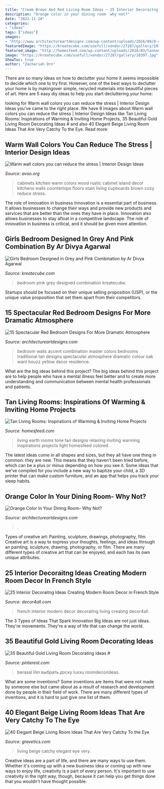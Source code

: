 ```yaml
---
title: "Cream Brown And Red Living Room Ideas ~ 25 Interior Decoraitng Ideas Creating Modern Room Decor In French Style"
description: "Orange color in your dining room- why not?"
date: "2022-11-28"
categories:
- "ideas"
tags: ["ideas"]
images:
- "http://www.architectureartdesigns.com/wp-content/uploads/2016/09/8-44.jpg"
featuredImage: "https://kreatecube.com/usefull/vendor/27287/gallery/10397.jpg"
featured_image: "http://homesfeed.com/wp-content/uploads/2018/03/tanned-living-room-idea-Merlot-red-wall-color-white-colored-ceilings-light-cream-tiled-floors-deep-gold-toned-window-curtains-wooden-center-table-velvet-slipcover-couches.jpg"
image: "https://kreatecube.com/usefull/vendor/27287/gallery/10397.jpg"
ShowToc: true
author: "Zachariah Orn"
---
```



There are so many ideas on how to declutter your home it seems impossible to decide which one to try first. However, one of the best ways to declutter your home is by makingover simple, recycled materials into beautiful pieces of art. Here are 5 easy diy ideas to help you start decluttering your home: 

	

		
looking for Warm wall colors you can reduce the stress | Interior Design Ideas you've came to the right place. We have 8 Images about Warm wall colors you can reduce the stress | Interior Design Ideas like Tan Living Rooms: Inspirations of Warming &amp; Inviting Home Projects, 35 Beautiful Gold Living Room Decorating Ideas # and also 40 Elegant Beige Living Room Ideas That Are Very Catchy To the Eye. Read more:
		
    
## Warm Wall Colors You Can Reduce The Stress | Interior Design Ideas

<img loading=lazy src="https://www.avso.org/wp-content/uploads/2014/11/warm-wall-colors-you-can-reduce-the-stress-1415179071.jpg" onerror="this.onerror=null;this.src='https://tse4.mm.bing.net/th?id=OIP.tt86A4lJB7okXtDici_bGwHaJ6&amp;pid=15.1';" alt="Warm wall colors you can reduce the stress | Interior Design Ideas">

_Source: avso.org_

>cabinets kitchen warm colors wood rustic cabinet island decor kitchens walls countertops floors stain living cupboards brown cozy reduce stress. 

	

The role of innovation in business
Innovation is a essential part of business. It allows businesses to change their ways and provide new products and services that are better than the ones they have in place. Innovation also allows businesses to stay afloat in a competitive landscape. The role of innovation in business is critical, and it should be given more attention.

    
## Girls Bedroom Designed In Grey And Pink Combination By Ar Divya Agarwal

<img loading=lazy src="https://kreatecube.com/usefull/vendor/27287/gallery/10397.jpg" onerror="this.onerror=null;this.src='https://tse1.mm.bing.net/th?id=OIP.P3H-pDkdaZL6Ms53IuyNoAHaHM&amp;pid=15.1';" alt="Girls Bedroom Designed in Grey and Pink Combination by Ar Divya Agarwal">

_Source: kreatecube.com_

>bedroom pink grey designed combination kreatecube. 

	

Startups should be focused on their unique selling proposition (USP), or the unique value proposition that set them apart from their competitors.

    
## 15 Spectacular Red Bedroom Designs For More Dramatic Atmosphere

<img loading=lazy src="http://www.architectureartdesigns.com/wp-content/uploads/2016/09/8-44.jpg" onerror="this.onerror=null;this.src='https://tse3.mm.bing.net/th?id=OIP.Z-L_7LzHUc8Hr5w81Y82XwHaF7&amp;pid=15.1';" alt="15 Spectacular Red Bedroom Designs For More Dramatic Atmosphere">

_Source: architectureartdesigns.com_

>bedroom walls accent combination master colors bedrooms traditional tan designs spectacular atmosphere dramatic colour oak want houzz yellow decor residence. 

	

What are the big ideas behind this project?
The big ideas behind this project are to help people who have a mental illness feel better and to create more understanding and communication between mental health professionals and patients.

    
## Tan Living Rooms: Inspirations Of Warming &amp; Inviting Home Projects

<img loading=lazy src="http://homesfeed.com/wp-content/uploads/2018/03/tanned-living-room-idea-Merlot-red-wall-color-white-colored-ceilings-light-cream-tiled-floors-deep-gold-toned-window-curtains-wooden-center-table-velvet-slipcover-couches.jpg" onerror="this.onerror=null;this.src='https://tse2.mm.bing.net/th?id=OIP.BIEVIrJRwrby8XynLHJ9eQHaE7&amp;pid=15.1';" alt="Tan Living Rooms: Inspirations of Warming &amp; Inviting Home Projects">

_Source: homesfeed.com_

>living earth rooms tone tan designs relaxing inviting warming inspirations projects light homesfeed colored. 

	

The latest ideas come in all shapes and sizes, but they all have one thing in common: they are new. This means that they haven't been tried before, which can be a plus or minus depending on how you see it. Some ideas that we've compiled for you include a new way to baptize your child, a 3D printer that can make custom furniture, and an app that helps you track your sleep habits.

    
## Orange Color In Your Dining Room- Why Not?

<img loading=lazy src="https://www.architectureartdesigns.com/wp-content/uploads/2016/05/16-78-1024x690.jpg" onerror="this.onerror=null;this.src='https://tse4.mm.bing.net/th?id=OIP.r_xMiykFxm9d2QJpSuCHAQHaE_&amp;pid=15.1';" alt="Orange Color In Your Dining Room- Why Not?">

_Source: architectureartdesigns.com_

>. 

	

Types of creative art: Painting, sculpture, drawings, photography, film
Creative art is a way to express your thoughts, feelings, and ideas through an painting, sculpture, drawing, photography, or film. There are many different types of creative art that can be enjoyed, and each has its own unique attributes.

    
## 25 Interior Decoraitng Ideas Creating Modern Room Decor In French Style

<img loading=lazy src="http://www.decor4all.com/wp-content/uploads/2012/10/modern-interior-decorating-ideas-french-style-17.jpg" onerror="this.onerror=null;this.src='https://tse3.mm.bing.net/th?id=OIP.sa0lthxmA7jrLDG61jYYgQHaIV&amp;pid=15.1';" alt="25 Interior Decoraitng Ideas Creating Modern Room Decor in French Style">

_Source: decor4all.com_

>french interior modern decor decorating living creating decor4all. 

	

The 3 Types of Ideas That Spark Innovation
Big Ideas are not just ideas. They're movements. They're a way of life that can change the world.

    
## 35 Beautiful Gold Living Room Decorating Ideas #

<img loading=lazy src="https://i.pinimg.com/736x/ea/15/bc/ea15bc0b979ee9f3213d62833b351455.jpg" onerror="this.onerror=null;this.src='https://tse4.mm.bing.net/th?id=OIP.DlNroLBa6Fp_3zuxKBxcRgHaE7&amp;pid=15.1';" alt="35 Beautiful Gold Living Room Decorating Ideas #">

_Source: pinterest.com_

>berasal lilin выбрать доску luxxu roomdecorideas. 

	

What are some inventions?
Some inventions are items that were not made by someone else but came about as a result of research and development done by people in their field of work. There are many different types of inventions, and it is hard to just give one list of them.

    
## 40 Elegant Beige Living Room Ideas That Are Very Catchy To The Eye

<img loading=lazy src="http://www.gravetics.com/wp-content/uploads/2017/09/Beige-and-brown-living-room-decorating-ideas.jpg" onerror="this.onerror=null;this.src='https://tse3.mm.bing.net/th?id=OIP.s4ExyKjxt7Idm5FKHglWegHaJ4&amp;pid=15.1';" alt="40 Elegant Beige Living Room Ideas That Are Very Catchy To the Eye">

_Source: gravetics.com_

>living beige catchy elegant eye very. 

	

Creative ideas are a part of life, and there are many ways to use them. Whether it's coming up with a new business idea or coming up with new ways to enjoy life, creativity is a part of every person. It's important to use creativity in the right way, though, because it can help you get things done that you wouldn't have thought possible.

